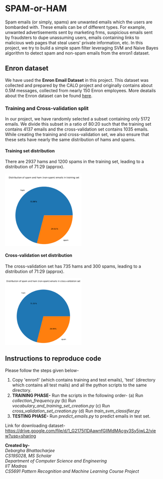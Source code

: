 # SPAM-or-HAM
Spam emails (or simply, spams) are unwanted emails which the users are bombarded with. These emails can be of different types. For example, unwanted advertisements sent by marketing frms, suspicious emails sent by fraudsters to dupe unassuming users, emails containing links to malicious web pages that steal users' private information, etc. In this project, we try to build a simple spam filter leveraging SVM and Naive Bayes algorithm to detect spam and non-spam emails from the enron1 dataset.

## Enron dataset
We have used the **Enron Email Dataset** in this project. This dataset was collected and prepared by the CALO project and originally contains about 0.5M messages, collected from nearly 150 Enron employees. More deatails about the Enron dataset can be found [here](https://www.cs.cmu.edu/~./enron/).

### Training and Cross-validation split
In our project, we have randomly selected a subset containing only 5172 emails. We divide this subset in a ratio of 80:20 such that the training set contains 4137 emails and the cross-validation set contains 1035 emails. While creating the training and cross-validation set, we also ensure that these sets have nearly the same distribution of hams and spams.

#### Training set distribution
There are 2937 hams and 1200 spams in the training set, leading to a distribution of 71:29 (approx).
<p><img src="images/distribution-training_set.png" alt="Training set distribution" width=50% height=50%></p>

#### Cross-validation set distribution
The cross-validation set has 735 hams and 300 spams, leading to a distribution of 71:29 (approx).
<p><img src="images/distribution-cross_validation_set.png" alt="Cross-validation set distribution" width=50% height=50%></p>

## Instructions to reproduce code
Please follow the steps given below-

1. Copy 'enron1' (which contains training and test emails), 'test' (directory which contains all test mails) and all the python scripts to the same directory.
2. **TRAINING PHASE-** Run the scripts in the following order-
	(a) Run *collection_frequency.py*
	(b) Run *vocabulary_and_training_set_creation.py*
	(c) Run *cross_validation_set_creation.py*
	(d) Run *train_svm_classifier.py*
3. **TESTING PHASE-** Run *predict_emails.py* to predict emails in test set.

Link for downloading dataset- https://drive.google.com/file/d/1_G2175I1DAawnfGlIMdMAcgy3Sy5iwL2/view?usp=sharing

**Created by-** <br>
	*Debargha Bhattacharjee* <br>
	*CS19S028, MS Scholar* <br>
	*Department of Computer Science and Engineering* <br>
	*IIT Madras* <br>
	*CS5691 Pattern Recognition and Machine Learning Course Project* <br>
